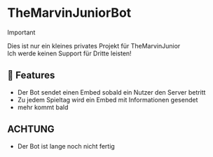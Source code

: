 # TheMarvinJuniorBot

> [!IMPORTANT]
> Dies ist nur ein kleines privates Projekt für TheMarvinJunior <br>
> Ich werde keinen Support für Dritte leisten!


## 🧪 Features

- Der Bot sendet einen Embed sobald ein Nutzer den Server betritt
- Zu jedem Spieltag wird ein Embed mit Informationen gesendet
- mehr kommt bald

## ACHTUNG

- Der Bot ist lange noch nicht fertig
